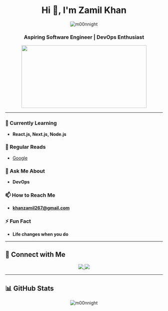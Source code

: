 <h1 align="center">Hi 👋, I'm Zamil Khan</h1>

<p align="center"> 
  <img src="https://komarev.com/ghpvc/?username=m00nnight&label=Profile%20views&color=0e75b6&style=flat" alt="m00nnight" /> 
</p>

<h3 align="center">Aspiring Software Engineer | DevOps Enthusiast</h3>

<p align="center">
  <img src="https://media.giphy.com/media/qgQUggAC3Pfv687qPC/giphy.gif" width="400" height="200"/>
</p>

---

### 🌱 Currently Learning
- **React.js, Next.js, Node.js**

### 📝 Regular Reads
- [Google](https://www.google.in)

### 💬 Ask Me About
- **DevOps**

### 📫 How to Reach Me
- **khanzamil267@gmail.com**

### ⚡ Fun Fact
- **Life changes when you do**

---

## 🔗 Connect with Me
<p align="center">
  <a href="https://www.linkedin.com/in/zamil-khan-6b1184220/" target="blank">
    <img src="https://img.shields.io/badge/linkedin-0A66C2?style=for-the-badge&logo=linkedin&logoColor=white"/>
  </a>
  <a href="https://twitter.com/nomadzamil" target="blank">
    <img src="https://img.shields.io/badge/twitter-1DA1F2?style=for-the-badge&logo=twitter&logoColor=white"/>
  </a>
</p>

---

## 📊 GitHub Stats
<p align="center">
  <img src="https://github-readme-stats.vercel.app/api/top-langs?username=m00nnight&show_icons=true&locale=en&layout=compact" alt="m00nnight" />
</p>
